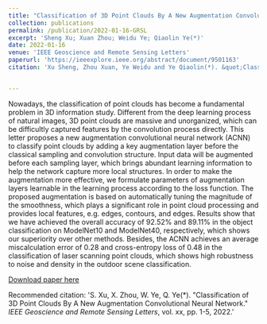 ```yaml
---
title: "Classification of 3D Point Clouds By A New Augmentation Convolutional Neural Network"
collection: publications
permalink: /publication/2022-01-16-GRSL
excerpt: 'Sheng Xu; Xuan Zhou; Weidu Ye; Qiaolin Ye(*)'
date: 2022-01-16
venue: 'IEEE Geoscience and Remote Sensing Letters'
paperurl: 'https://ieeexplore.ieee.org/abstract/document/9501163'
citation: 'Xu Sheng, Zhou Xuan, Ye Weidu and Ye Qiaolin(*). &quot;Classification of 3D Point Clouds By A New Augmentation Convolutional Neural Network.&quot; <i>IEEE Geoscience and Remote Sensing Letters</i>, vol. xx, pp. 1-5, 2022, doi: xxxxxx.'


---
```

Nowadays, the classification of point clouds has become a fundamental problem in 3D information study. Different from the deep learning process of natural images, 3D point clouds are massive and unorganized, which can be difficultly captured features by the convolution process directly. This letter proposes a new augmentation convolutional neural network (ACNN) to classify point clouds by adding a key augmentation layer before the classical sampling and convolution structure. Input data will be augmented before each sampling layer, which brings abundant learning information to help the network capture more local structures. In order to make the augmentation more effective, we formulate parameters of augmentation layers learnable in the learning process according to the loss function. The proposed augmentation is based on automatically tuning the magnitude of the smoothness, which plays a significant role in point cloud processing and provides local features, e.g. edges, contours, and edges. Results show that we have achieved the overall accuracy of 92.52% and 89.11% in the object classification on ModelNet10 and ModelNet40, respectively, which shows our superiority over other methods. Besides, the ACNN achieves an average miscalculation error of 0.28 and cross-entropy loss of 0.48 in the classification of laser scanning point clouds, which shows high robustness to noise and density in the outdoor scene classification.

[Download paper here](http://lostagex.github.io/files/2022-01-16-GRSL.pdf)

Recommended citation: 'S. Xu, X. Zhou, W. Ye, Q. Ye(*). &quot;Classification of 3D Point Clouds By A New Augmentation Convolutional Neural Network.&quot; <i>IEEE Geoscience and Remote Sensing Letters</i>, vol. xx, pp. 1-5, 2022.'




